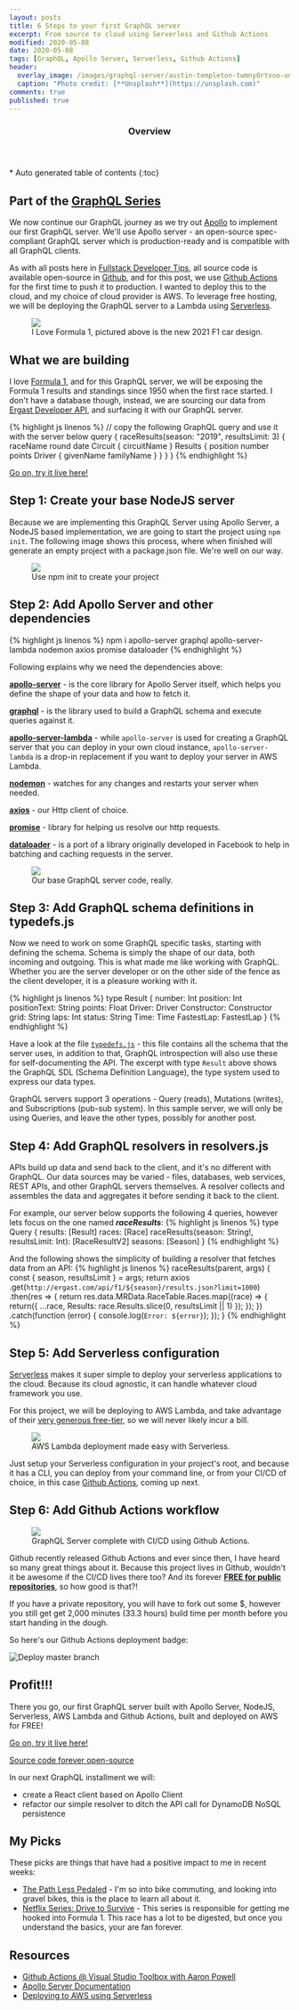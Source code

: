 ```yaml
---
layout: posts
title: 6 Steps to your first GraphQL server 
excerpt: From source to cloud using Serverless and Github Actions
modified: 2020-05-08
date: 2020-05-08
tags: [GraphQL, Apollo Server, Serverless, Github Actions]
header: 
  overlay_image: /images/graphql-server/austin-templeton-twmny0rtvoo-unsplash.jpg
  caption: "Photo credit: [**Unsplash**](https://unsplash.com)"
comments: true
published: true
---
```


<section id="table-of-contents" class="toc">
  <header>
    <h3>Overview</h3>
  </header>
  <div id="drawer" markdown="1">
  *  Auto generated table of contents
  {:toc}
  </div>
</section>

## Part of the [GraphQL Series](../tags/#graphql)

We now continue our GraphQL journey as we try out [Apollo](https://www.apollographql.com/docs/apollo-server/) to implement our first GraphQL server. We'll use Apollo server - an open-source spec-compliant GraphQL server which is production-ready and is compatible with all GraphQL clients.

As with all posts here in [Fullstack Developer Tips](https://fullstackdeveloper.tips/), all source code is available open-source in [Github](https://github.com/jaeyow/f1-apollo-graphql), and for this post, we use [Github Actions](https://github.com/features/actions) for the first time to push it to production. I wanted to deploy this to the cloud, and my choice of cloud provider is AWS. To leverage free hosting, we will be deploying the GraphQL server to a Lambda using [Serverless](https://www.serverless.com/).

<figure>
	<a href="../images/graphql-server/2021-formula-1.jpg"><img src="../images/graphql-server/2021-formula-1.jpg"></a><figcaption>I Love Formula 1, pictured above is the new 2021 F1 car design.</figcaption>
</figure>

## What we are building

I love [Formula 1](https://www.formula1.com/), and for this GraphQL server, we will be exposing the Formula 1 results and standings since 1950 when the first race started. I don't have a database though, instead, we are sourcing our data from [Ergast Developer API](http://ergast.com/mrd/), and surfacing it with our GraphQL server.

{% highlight js linenos %}
// copy the following GraphQL query and use it with the server below
query {
  raceResults(season: "2019", resultsLimit: 3) {
    raceName 
    round
    date
    Circuit {
      circuitName
    }
    Results {
      position
      number
      points
      Driver {
        givenName
        familyName
      }
    }
  }
}
{% endhighlight %}

[Go on, try it live here!](https://kc4uqd938e.execute-api.us-east-1.amazonaws.com/dev/graphql)

## Step 1: Create your base NodeJS server

Because we are implementing this GraphQL Server using Apollo Server, a NodeJS based implementation, we are going to start the project using `npm init`. The following image shows this process, where when finished will generate an empty project with a package.json file. We're well on our way. 

<figure>
	<a href="../images/graphql-server/npm-init-create-new-node-app.png"><img src="../images/graphql-server/npm-init-create-new-node-app.png"></a><figcaption>Use npm init to create your project</figcaption>
</figure>

## Step 2: Add Apollo Server and other dependencies

{% highlight js linenos %}
npm i apollo-server graphql apollo-server-lambda nodemon axios promise dataloader
{% endhighlight %}

Following explains why we need the dependencies above:

[**apollo-server**](https://www.apollographql.com/docs/apollo-server/) - is the core library for Apollo Server itself, which helps you define the shape of your data and how to fetch it.

[**graphql**](https://graphql.org/) - is the library used to build a GraphQL schema and execute queries against it.

[**apollo-server-lambda**](https://www.apollographql.com/docs/apollo-server/deployment/lambda/) - while `apollo-server` is used for creating a GraphQL server that you can deploy in your own cloud instance, `apollo-server-lambda` is a drop-in replacement if you want to deploy your server in AWS Lambda. 

[**nodemon**](https://nodemon.io/) - watches for any changes and restarts your server when needed.

[**axios**](https://github.com/axios/axios) - our Http client of choice. 

[**promise**](https://developer.mozilla.org/en-US/docs/Web/JavaScript/Reference/Global_Objects/Promise) - library for helping us resolve our http requests.

[**dataloader**](https://github.com/graphql/dataloader) - is a port of a library originally developed in Facebook to help in batching and caching requests in the server.

<figure>
	<a href="../images/graphql-server/apollo-graphql-server-for-lambda.png"><img src="../images/graphql-server/apollo-graphql-server-for-lambda.png"></a><figcaption>Our base GraphQL server code, really.</figcaption>
</figure>

## Step 3: Add GraphQL schema definitions in typedefs.js

Now we need to work on some GraphQL specific tasks, starting with defining the schema. Schema is simply the shape of our data, both incoming and outgoing. This is what made me like working with GraphQL. Whether you are the server developer or on the other side of the fence as the client developer, it is a pleasure working with it. 

{% highlight js linenos %}
type Result {
    number: Int
    position: Int
    positionText: String
    points: Float
    Driver: Driver
    Constructor: Constructor
    grid: String
    laps: Int
    status: String
    Time: Time
    FastestLap: FastestLap
}
{% endhighlight %}

Have a look at the file [`typedefs.js`](https://github.com/jaeyow/f1-apollo-graphql/blob/master/typedefs.js) - this file contains all the schema that the server uses, in addition to that, GraphQL introspection will also use these for self-documenting the API. The excerpt with type `Result` above shows the GraphQL SDL (Schema Definition Language), the type system used to express our data types.

GraphQL servers support 3 operations - Query (reads), Mutations (writes), and Subscriptions (pub-sub system). In this sample server, we will only be using Queries, and leave the other types, possibly for another post.  

## Step 4: Add GraphQL resolvers in resolvers.js

APIs build up data and send back to the client, and it's no different with GraphQL. Our data sources may be varied - files, databases, web services, REST APIs, and other GraphQL servers themselves. A resolver collects and assembles the data and aggregates it before sending it back to the client. 

For example, our server below supports the following 4 queries, however lets focus on the one named ***raceResults***: 
{% highlight js linenos %}
type Query {
    results: [Result]
    races: [Race]
    raceResults(season: String!, resultsLimit: Int): [RaceResultV2]
    seasons: [Season]
}
{% endhighlight %}

And the following shows the simplicity of building a resolver that fetches data from an API: 
{% highlight js linenos %}
raceResults(parent, args) {
    const { season, resultsLimit } = args;
    return axios
        .get(`http://ergast.com/api/f1/${season}/results.json?limit=1000`)
        .then(res => {
            return res.data.MRData.RaceTable.Races.map((race) => {
                return({
                    ...race,
                    Results: race.Results.slice(0, resultsLimit || 1)
                });
            });
        })
        .catch(function (error) {
            console.log(`Error: ${error}`);
        });
}
{% endhighlight %}


## Step 5: Add Serverless configuration

[Serverless](https://www.serverless.com/) makes it super simple to deploy your serverless applications to the cloud. Because its cloud agnostic, it can handle whatever cloud framework you use.

For this project, we will be deploying to AWS Lambda, and take advantage of their [very generous free-tier](https://aws.amazon.com/free/?all-free-tier.sort-by=item.additionalFields.SortRank&all-free-tier.sort-order=asc), so we will never likely incur a bill. 

<figure>
	<a href="../images/graphql-server/serverless-front-page.png"><img src="../images/graphql-server/serverless-front-page.png"></a><figcaption>AWS Lambda deployment made easy with Serverless.</figcaption>
</figure>

Just setup your Serverless configuration in your project's root, and because it has a CLI, you can deploy from your command line, or from your CI/CD of choice, in this case [Github Actions](https://github.com/features/actions), coming up next. 

## Step 6: Add Github Actions workflow

<figure>
	<a href="../images/graphql-server/github-actions-graphql.png"><img src="../images/graphql-server/github-actions-graphql.png"></a><figcaption>GraphQL Server complete with CI/CD using Github Actions.</figcaption>
</figure>

Github recently released Github Actions and ever since then, I have heard so many great things about it. Because this project lives in Github, wouldn't it be awesome if the CI/CD lives there too? And its forever [**FREE for public repositories**](https://help.github.com/en/github/setting-up-and-managing-billing-and-payments-on-github/about-billing-for-github-actions), so how good is that?!

If you have a private repository, you will have to fork out some $, however you still get get 2,000 minutes (33.3 hours) build time per month before you start handing in the dough.

So here's our Github Actions deployment badge: 

![Deploy master branch](https://github.com/jaeyow/f1-apollo-graphql/workflows/Deploy%20master%20branch/badge.svg)

## Profit!!!

There you go, our first GraphQL server built with Apollo Server, NodeJS, Serverless, AWS Lambda and Github Actions, built and deployed on AWS for FREE!

[Go on, try it live here!](https://kc4uqd938e.execute-api.us-east-1.amazonaws.com/dev/graphql)

[Source code forever open-source](https://github.com/jaeyow/f1-apollo-graphql)

In our next GraphQL installment we will:
- create a React client based on Apollo Client
- refactor our simple resolver to ditch the API call for DynamoDB NoSQL persistence

## My Picks
These picks are things that have had a positive impact to me in recent weeks:

- [The Path Less Pedaled](https://www.pathlesspedaled.com/) - I'm so into bike commuting, and looking into gravel bikes, this is the place to learn all about it. 
- [Netflix Series: Drive to Survive](https://www.netflix.com/au/title/80204890) - This series is responsible for getting me hooked into Formula 1. This race has a lot to be digested, but once you understand the basics, your are fan forever.  

## Resources
- [Github Actions @ Visual Studio Toolbox with Aaron Powell](https://www.youtube.com/watch?v=0tMkRSdp-Go)
- [Apollo Server Documentation](https://www.apollographql.com/docs/apollo-server/)
- [Deploying to AWS using Serverless](https://www.serverless.com/framework/docs/providers/aws/guide/deploying/)
  
  